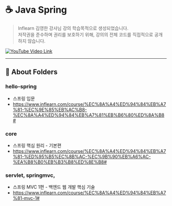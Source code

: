 # ☕️ Java Spring

> Inflearn 김영한 강사님 강의 학습목적으로 생성되었습니다.  
> 저작권을 준수하며 권리를 보호하기 위해, 강의의 전체 코드를 직접적으로 공개하지 않습니다.


[![YouTube Video Link](https://i.ytimg.com/vi/ZgtvcyH58ys/maxresdefault.jpg)](https://youtu.be/ZgtvcyH58ys)

---
## 📂 About Folders
### hello-spring
- 스프링 입문 
- https://www.inflearn.com/course/%EC%8A%A4%ED%94%84%EB%A7%81-%EC%9E%85%EB%AC%B8-%EC%8A%A4%ED%94%84%EB%A7%81%EB%B6%80%ED%8A%B8#
   
### core
- 스프링 핵심 원리 - 기본편  
- https://www.inflearn.com/course/%EC%8A%A4%ED%94%84%EB%A7%81-%ED%95%B5%EC%8B%AC-%EC%9B%90%EB%A6%AC-%EA%B8%B0%EB%B3%B8%ED%8E%B8#

### servlet, springmvc,
- 스프링 MVC 1편 - 백엔드 웹 개발 핵심 기술
- https://www.inflearn.com/course/%EC%8A%A4%ED%94%84%EB%A7%81-mvc-1#